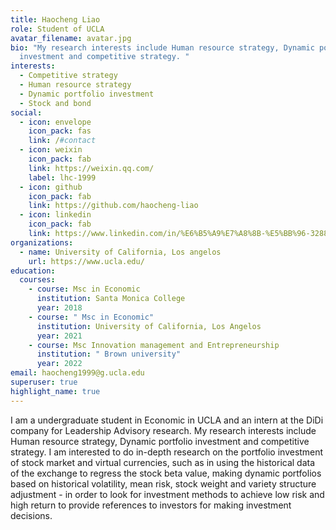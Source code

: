 ```yaml
---
title: Haocheng Liao
role: Student of UCLA
avatar_filename: avatar.jpg
bio: "My research interests include Human resource strategy, Dynamic portfolio
  investment and competitive strategy. "
interests:
  - Competitive strategy
  - Human resource strategy
  - Dynamic portfolio investment
  - Stock and bond
social:
  - icon: envelope
    icon_pack: fas
    link: /#contact
  - icon: weixin
    icon_pack: fab
    link: https://weixin.qq.com/
    label: lhc-1999
  - icon: github
    icon_pack: fab
    link: https://github.com/haocheng-liao
  - icon: linkedin
    icon_pack: fab
    link: https://www.linkedin.com/in/%E6%B5%A9%E7%A8%8B-%E5%BB%96-3288b6215/
organizations:
  - name: University of California, Los angelos
    url: https://www.ucla.edu/
education:
  courses:
    - course: Msc in Economic
      institution: Santa Monica College
      year: 2018
    - course: " Msc in Economic"
      institution: University of California, Los Angelos
      year: 2021
    - course: Msc Innovation management and Entrepreneurship
      institution: " Brown university"
      year: 2022
email: haocheng1999@g.ucla.edu
superuser: true
highlight_name: true
---
```

<!--StartFragment-->

I am a undergraduate student in Economic in UCLA and an intern at the DiDi company for Leadership Advisory research. My research interests include Human resource strategy, Dynamic portfolio investment and competitive strategy. I am interested to do in-depth research on the portfolio investment of stock market and virtual currencies, such as in using the historical data of the exchange to regress the stock beta value, making dynamic portfolios based on historical volatility, mean risk, stock weight and variety structure adjustment - in order to look for investment methods to achieve low risk and high return to provide references to investors for making investment decisions.

<!--EndFragment-->